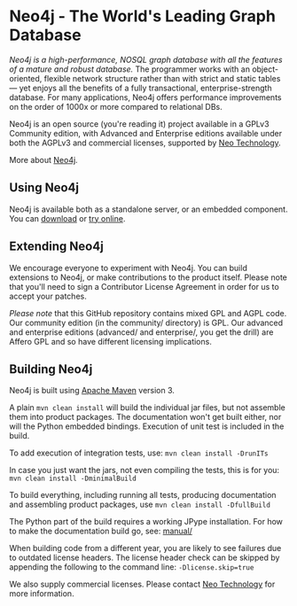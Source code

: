 Neo4j - The World's Leading Graph Database
==========================================

*Neo4j is a high-performance, NOSQL graph database with all the features of a mature and robust database.* The programmer works with an object-oriented, flexible network structure rather than with strict and static tables — yet enjoys all the benefits of a fully transactional, enterprise-strength database. For many applications, Neo4j offers performance improvements on the order of 1000x or more compared to relational DBs.

Neo4j is an open source (you're reading it) project available in a GPLv3 Community edition, with Advanced and Enterprise editions available under both the AGPLv3 and commercial licenses, supported by [Neo Technology](http://neotechnology.com/).

More about [Neo4j](http://neo4j.org/).

Using Neo4j
-----------

Neo4j is available both as a standalone server, or an embedded component.  You can [download](http://neo4j.org/download/) or [try online](http://console.neo4j.org/).

Extending Neo4j
---------------

We encourage everyone to experiment with Neo4j. You can build extensions to Neo4j, or make contributions to the product itself.  Please note that you'll need to sign a Contributor License Agreement in order for us to accept your patches.

*Please note* that this GitHub repository contains mixed GPL and AGPL code.  Our community edition (in the community/ directory) is GPL. Our advanced and enterprise editions (advanced/ and enterprise/, you get the drill) are Affero GPL and so have different licensing implications.

Building Neo4j
--------------

Neo4j is built using [Apache Maven](http://maven.apache.org/) version 3.

A plain `mvn clean install` will build the individual jar files, but not assemble them into product packages.
The documentation won't get built either, nor will the Python embedded bindings.
Execution of unit test is included in the build.

To add execution of integration tests, use: `mvn clean install -DrunITs`

In case you just want the jars, not even compiling the tests, this is for you: `mvn clean install -DminimalBuild`

To build everything, including running all tests, producing documentation and assembling product packages, use `mvn clean install -DfullBuild`

The Python part of the build requires a working JPype installation.
For how to make the documentation build go, see: [manual/](https://github.com/neo4j/neo4j/tree/master/manual)

When building code from a different year, you are likely to see failures due to outdated license headers.
The license header check can be skipped by appending the following to the command line: `-Dlicense.skip=true`

We also supply commercial licenses. Please contact [Neo Technology](mailto:sales@neotechnology.com) for more information.
